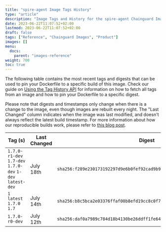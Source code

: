 ```yaml
---
title: "spire-agent Image Tags History"
type: "article"
description: "Image Tags and History for the spire-agent Chainguard Image"
date: 2023-06-22T11:07:52+02:00
lastmod: 2023-06-22T11:07:52+02:00
draft: false
tags: ["Reference", "Chainguard Images", "Product"]
images: []
menu:
  docs:
    parent: "images-reference"
weight: 700
toc: true
---
```


The following table contains the most recent tags and digests that can be used to pin your Dockerfile to a specific build of this image. Check our guide on [Using the Tag History API](/chainguard/chainguard-images/using-the-tag-history-api/) for information on how to fetch all tags from an image and how to pin your Dockerfile to a specific digest.

Please note that digests and timestamps only change when there is a change to the image, even though images are rebuilt every night. The "Last Changed" column indicates when the image was last modified, and doesn't always reflect the latest build timestamp. For more information about how our reproducible builds work, please refer to [this blog post](https://www.chainguard.dev/unchained/reproducing-chainguards-reproducible-image-builds).

| Tag (s)                                                    | Last Changed | Digest                                                                    |
|------------------------------------------------------------|--------------|---------------------------------------------------------------------------|
|  `1.7.0-r1-dev` `1.7-dev` `1.7.0-dev` `1-dev` `latest-dev` | July 18th    | `sha256:f289e230173192297d9e6b0fef92cad9b993c539a07ebe2d688ce56334d10b5e` |
|  `1` `latest` `1.7.0` `1.7`                                | July 14th    | `sha256:b8c5bca2e03376ffaf00b8efd19cc8c0f707ea9aa9764be5894c5e8c7e6539e2` |
|  `1.7.0-r0-dev`                                            | July 12th    | `sha256:daf0a7989c784d18b4130be26ddff1fe64cc06d98cbb6bd7a71d30e76cb52081` |

